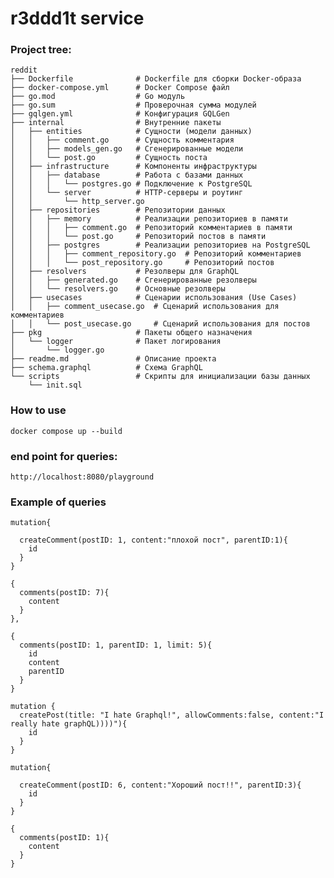 # r3ddd1t service


### Project tree:
```
reddit
├── Dockerfile              # Dockerfile для сборки Docker-образа
├── docker-compose.yml      # Docker Compose файл
├── go.mod                  # Go модуль
├── go.sum                  # Проверочная сумма модулей
├── gqlgen.yml              # Конфигурация GQLGen
├── internal                # Внутренние пакеты
│   ├── entities            # Сущности (модели данных)
│   │   ├── comment.go      # Сущность комментария
│   │   ├── models_gen.go   # Сгенерированные модели
│   │   └── post.go         # Сущность поста
│   ├── infrastructure      # Компоненты инфраструктуры
│   │   ├── database        # Работа с базами данных
│   │   │   └── postgres.go # Подключение к PostgreSQL
│   │   └── server          # HTTP-серверы и роутинг
│   │       └── http_server.go
│   ├── repositories        # Репозитории данных
│   │   ├── memory          # Реализации репозиториев в памяти
│   │   │   ├── comment.go  # Репозиторий комментариев в памяти
│   │   │   └── post.go     # Репозиторий постов в памяти
│   │   ├── postgres        # Реализации репозиториев на PostgreSQL
│   │   │   ├── comment_repository.go  # Репозиторий комментариев
│   │   │   └── post_repository.go     # Репозиторий постов
│   ├── resolvers           # Резолверы для GraphQL
│   │   ├── generated.go    # Сгенерированные резолверы
│   │   └── resolvers.go    # Основные резолверы
│   ├── usecases            # Сценарии использования (Use Cases)
│   │   ├── comment_usecase.go  # Сценарий использования для комментариев
│   │   └── post_usecase.go     # Сценарий использования для постов
├── pkg                     # Пакеты общего назначения
│   └── logger              # Пакет логирования
│       └── logger.go
├── readme.md               # Описание проекта
├── schema.graphql          # Схема GraphQL
└── scripts                 # Скрипты для инициализации базы данных
    └── init.sql

```

### How to use
```
docker compose up --build
```

### end point for queries:
```http://localhost:8080/playground```

### Example of queries
```azure
mutation{
  
  createComment(postID: 1, content:"плохой пост", parentID:1){
    id
  }
}

{
  comments(postID: 7){
    content
  }
},

{
  comments(postID: 1, parentID: 1, limit: 5){
    id
    content
    parentID
  }
}

mutation {
  createPost(title: "I hate Graphql!", allowComments:false, content:"I really hate graphQL))))"){
    id
  }
}

mutation{
  
  createComment(postID: 6, content:"Хороший пост!!", parentID:3){
    id
  }
}

{
  comments(postID: 1){
    content
  }
}
```